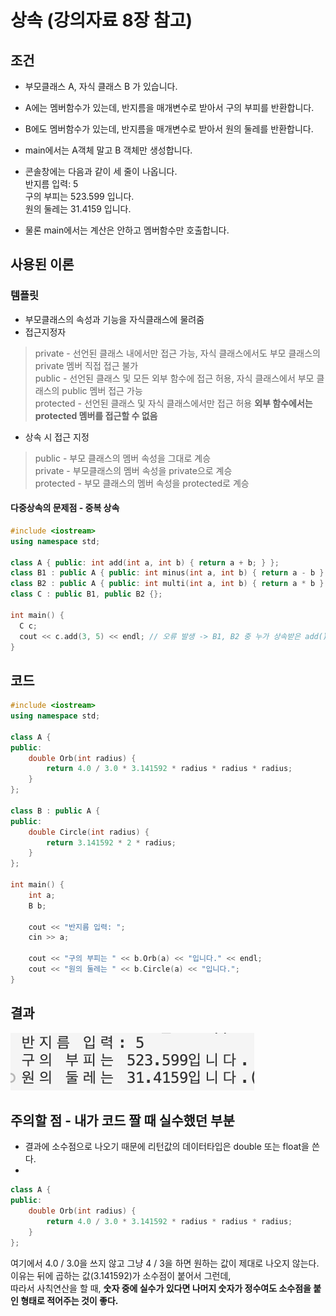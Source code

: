 # 상속 (강의자료 8장 참고)

## 조건
- 부모클래스 A, 자식 클래스 B 가 있습니다.  

- A에는 멤버함수가 있는데, 반지름을 매개변수로 받아서 구의 부피를 반환합니다.  
- B에도 멤버함수가 있는데, 반지름을 매개변수로 받아서 원의 둘레를 반환합니다.  

- main에서는 A객체 말고 B 객체만 생성합니다.  

-  콘솔창에는 다음과 같이 세 줄이 나옵니다.  
반지름 입력: 5  
구의 부피는 523.599 입니다.  
원의 둘레는 31.4159 입니다.  

- 물론 main에서는 계산은 안하고 멤버함수만 호출합니다.  

## 사용된 이론
### 템플릿
- 부모클래스의 속성과 기능을 자식클래스에 물려줌
- 접근지정자
> private - 선언된 클래스 내에서만 접근 가능, 자식 클래스에서도 부모 클래스의 private 멤버 직접 접근 불가  
> public - 선언된 클래스 및 모든 외부 함수에 접근 허용, 자식 클래스에서 부모 클래스의 public 멤버 접근 가능  
> protected - 선언된 클래스 및 자식 클래스에서만 접근 허용 **외부 함수에서는 protected 멤버를 접근할 수 없음**  
- 상속 시 접근 지정
> public - 부모 클래스의 멤버 속성을 그대로 계승  
> private - 부모클래스의 멤버 속성을 private으로 계승  
> protected - 부모 클래스의 멤버 속성을 protected로 계승  
#### 다중상속의 문제점 - 중복 상속
```C++
#include <iostream>
using namespace std;

class A { public: int add(int a, int b) { return a + b; } };
class B1 : public A { public: int minus(int a, int b) { return a - b } };
class B2 : public A { public: int multi(int a, int b) { return a * b } };
class C : public B1, public B2 {};

int main() {
  C c;
  cout << c.add(3, 5) << endl; // 오류 발생 -> B1, B2 중 누가 상속받은 add()를 의미?
}
```

## 코드
```C++
#include <iostream>
using namespace std;

class A {
public:
    double Orb(int radius) {
        return 4.0 / 3.0 * 3.141592 * radius * radius * radius;
    }
};

class B : public A {
public:
    double Circle(int radius) {
        return 3.141592 * 2 * radius;
    }
};

int main() {
    int a;
    B b;

    cout << "반지름 입력: ";
    cin >> a;

    cout << "구의 부피는 " << b.Orb(a) << "입니다." << endl;
    cout << "원의 둘레는 " << b.Circle(a) << "입니다.";
}
```

## 결과
<img src = "/images/assn_8.png" />

## 주의할 점 - 내가 코드 짤 때 실수했던 부분
* 결과에 소수점으로 나오기 때문에 리턴값의 데이터타입은 double 또는 float을 쓴다.
* 
```C++
class A {
public:
    double Orb(int radius) {
        return 4.0 / 3.0 * 3.141592 * radius * radius * radius;
    }
};
```
여기에서 4.0 / 3.0을 쓰지 않고 그냥 4 / 3을 하면 원하는 값이 제대로 나오지 않는다.  
이유는 뒤에 곱하는 값(3.141592)가 소수점이 붙어서 그런데,  
따라서 사칙연산을 할 때, **숫자 중에 실수가 있다면 나머지 숫자가 정수여도 소수점을 붙인 형태로 적어주는 것이 좋다.**

